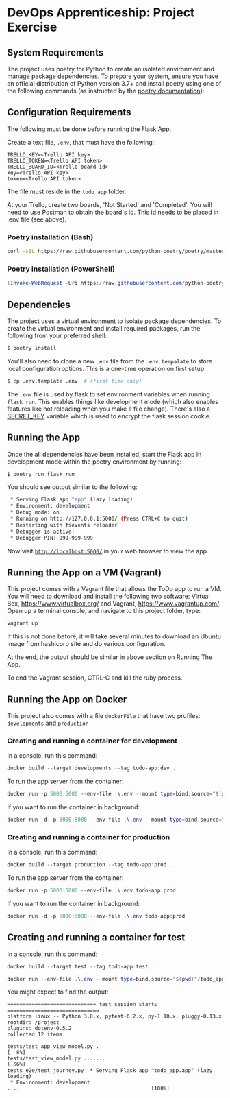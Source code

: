 # DevOps Apprenticeship: Project Exercise

## System Requirements

The project uses poetry for Python to create an isolated environment and manage package dependencies. To prepare your system, ensure you have an official distribution of Python version 3.7+ and install poetry using one of the following commands (as instructed by the [poetry documentation](https://python-poetry.org/docs/#system-requirements)):

## Configuration Requirements 

The following must be done before running the Flask App. 

Create a text file, `.env`, that must have the following:
```
TRELLO_KEY=<Trello API key>
TRELLO_TOKEN=<Trello API token>
TRELLO_BOARD_ID=<Trello board id>
key=<Trello API key>
token=<Trello API token>
``` 
The file must reside in the ```todo_app``` folder.

At your Trello, create two boards, 'Not Started'  and 'Completed'.  You will need to use Postman to obtain the board's id.  This id needs to be placed in .env file (see above).

### Poetry installation (Bash)

```bash
curl -sSL https://raw.githubusercontent.com/python-poetry/poetry/master/get-poetry.py | python
```

### Poetry installation (PowerShell)

```powershell
(Invoke-WebRequest -Uri https://raw.githubusercontent.com/python-poetry/poetry/master/get-poetry.py -UseBasicParsing).Content | python
```

## Dependencies

The project uses a virtual environment to isolate package dependencies. To create the virtual environment and install required packages, run the following from your preferred shell:

```bash
$ poetry install
```

You'll also need to clone a new `.env` file from the `.env.tempalate` to store local configuration options. This is a one-time operation on first setup:

```bash
$ cp .env.template .env  # (first time only)
```

The `.env` file is used by flask to set environment variables when running `flask run`. This enables things like development mode (which also enables features like hot reloading when you make a file change). There's also a [SECRET_KEY](https://flask.palletsprojects.com/en/1.1.x/config/#SECRET_KEY) variable which is used to encrypt the flask session cookie.

## Running the App

Once the all dependencies have been installed, start the Flask app in development mode within the poetry environment by running:
```bash
$ poetry run flask run
```

You should see output similar to the following:
```bash
 * Serving Flask app "app" (lazy loading)
 * Environment: development
 * Debug mode: on
 * Running on http://127.0.0.1:5000/ (Press CTRL+C to quit)
 * Restarting with fsevents reloader
 * Debugger is active!
 * Debugger PIN: 999-999-999
```
Now visit [`http://localhost:5000/`](http://localhost:5000/) in your web browser to view the app.

## Running the App on a VM (Vagrant)

This project comes with a Vagrant file that allows the ToDo app to run a VM.  You will need to download and install the following two software: Virtual Box, https://www.virtualbox.org/ and Vagrant, https://www.vagrantup.com/.  Open up a terminal console, and navigate to this project folder, type:
```bash 
vagrant up
```
If this is not done before, it will take several minutes to download an Ubuntu image from hashicorp site and do various configuration.

At the end, the output should be similar in above section on Running The App.

To end the Vagrant session, CTRL-C and kill the ruby process.

## Running the App on Docker
This project also comes with a file `dockerFile` that have two profiles: `developments` and `production`

### Creating and running a container for development
In a console, run this command:

```powershell
docker build --target developments --tag todo-app:dev .
```
To run the app server from the container:
```powershell
docker run -p 5000:5000 --env-file .\.env --mount type=bind,source="$(pwd)"/todo_app,target=/project/todo_app todo-app:dev
```
If you want to run the container in background:
```powershell
docker run -d -p 5000:5000 --env-file .\.env --mount type=bind,source="$(pwd)"/todo_app,target=/project/todo_app todo-app:dev 
```

### Creating and running a container for production
In a console, run this command:

```powershell
docker build --target production --tag todo-app:prod .
```

To run the app server from the container:
```powershell
docker run -p 5000:5000 --env-file .\.env todo-app:prod
```
If you want to run the container in background:
```powershell
docker run -d -p 5000:5000 --env-file .\.env todo-app:prod 
```

## Creating and running a container for test
In a console, run this command:

```powershell
docker build --target test --tag todo-app:test .
```

```powershell
docker run --env-file .\.env --mount type=bind,source="$(pwd)"/todo_app,target=/project/todo_app todo-app:test
```
You might expect to find the output:
```
============================= test session starts ==============================
platform linux -- Python 3.8.x, pytest-6.2.x, py-1.10.x, pluggy-0.13.x
rootdir: /project
plugins: dotenv-0.5.2
collected 12 items

tests/test_app_view_model.py .                                           [  8%]
tests/test_view_model.py .......                                         [ 66%]
tests_e2e/test_journey.py  * Serving Flask app "todo_app.app" (lazy loading)
 * Environment: development
....                                           [100%]
```